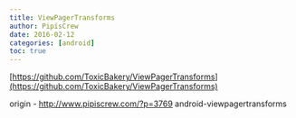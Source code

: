 ```yaml
---
title: ViewPagerTransforms
author: PipisCrew
date: 2016-02-12
categories: [android]
toc: true
---
```


[https://github.com/ToxicBakery/ViewPagerTransforms](https://github.com/ToxicBakery/ViewPagerTransforms)

origin - http://www.pipiscrew.com/?p=3769 android-viewpagertransforms